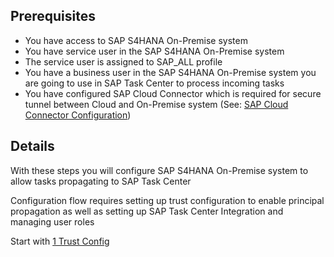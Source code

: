 ## Prerequisites

- You have access to SAP S4HANA On-Premise system
- You have service user in the SAP S4HANA On-Premise system
- The service user is assigned to SAP_ALL profile
- You have a business user in the SAP S4HANA On-Premise system you are going to use in SAP Task Center to process incoming tasks
- You have configured SAP Cloud Connector which is required for secure tunnel between Cloud and On-Premise system (See: [SAP Cloud Connector Configuration](https://github.com/Sereg20/Task_Center/blob/master/SCC_config/README.md))

## Details

With these steps you will configure SAP S4HANA On-Premise system to allow tasks propagating to SAP Task Center

Configuration flow requires setting up trust configuration to enable principal propagation as well as setting up SAP Task Center Integration and managing user roles

Start with [1 Trust Config](https://github.com/Sereg20/Task_Center/blob/master/S4HANA_config/1%20Trust%20Config/README.md)